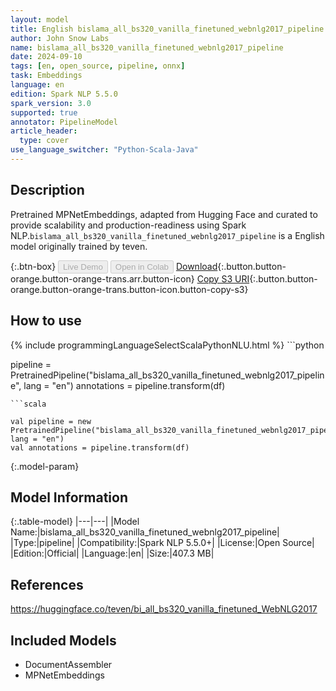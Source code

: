 ```yaml
---
layout: model
title: English bislama_all_bs320_vanilla_finetuned_webnlg2017_pipeline pipeline MPNetEmbeddings from teven
author: John Snow Labs
name: bislama_all_bs320_vanilla_finetuned_webnlg2017_pipeline
date: 2024-09-10
tags: [en, open_source, pipeline, onnx]
task: Embeddings
language: en
edition: Spark NLP 5.5.0
spark_version: 3.0
supported: true
annotator: PipelineModel
article_header:
  type: cover
use_language_switcher: "Python-Scala-Java"
---
```


## Description

Pretrained MPNetEmbeddings, adapted from Hugging Face and curated to provide scalability and production-readiness using Spark NLP.`bislama_all_bs320_vanilla_finetuned_webnlg2017_pipeline` is a English model originally trained by teven.

{:.btn-box}
<button class="button button-orange" disabled>Live Demo</button>
<button class="button button-orange" disabled>Open in Colab</button>
[Download](https://s3.amazonaws.com/auxdata.johnsnowlabs.com/public/models/bislama_all_bs320_vanilla_finetuned_webnlg2017_pipeline_en_5.5.0_3.0_1725970015407.zip){:.button.button-orange.button-orange-trans.arr.button-icon}
[Copy S3 URI](s3://auxdata.johnsnowlabs.com/public/models/bislama_all_bs320_vanilla_finetuned_webnlg2017_pipeline_en_5.5.0_3.0_1725970015407.zip){:.button.button-orange.button-orange-trans.button-icon.button-copy-s3}

## How to use



<div class="tabs-box" markdown="1">
{% include programmingLanguageSelectScalaPythonNLU.html %}
```python

pipeline = PretrainedPipeline("bislama_all_bs320_vanilla_finetuned_webnlg2017_pipeline", lang = "en")
annotations =  pipeline.transform(df)   

```
```scala

val pipeline = new PretrainedPipeline("bislama_all_bs320_vanilla_finetuned_webnlg2017_pipeline", lang = "en")
val annotations = pipeline.transform(df)

```
</div>

{:.model-param}
## Model Information

{:.table-model}
|---|---|
|Model Name:|bislama_all_bs320_vanilla_finetuned_webnlg2017_pipeline|
|Type:|pipeline|
|Compatibility:|Spark NLP 5.5.0+|
|License:|Open Source|
|Edition:|Official|
|Language:|en|
|Size:|407.3 MB|

## References

https://huggingface.co/teven/bi_all_bs320_vanilla_finetuned_WebNLG2017

## Included Models

- DocumentAssembler
- MPNetEmbeddings